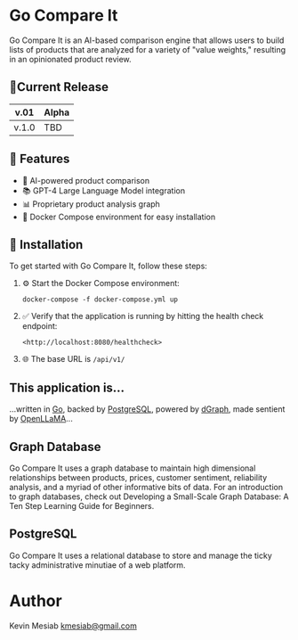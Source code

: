 # Go Compare It

Go Compare It is an AI-based comparison engine that allows users to build lists of products that are analyzed for a variety of "value weights," resulting in an opinionated product review.

## 📐Current Release

| v.01 | Alpha |
| --- | --- |
| v.1.0 | TBD |

## 🎁 Features

- 🤖 AI-powered product comparison
- 📚 GPT-4 Large Language Model integration
- 📊 Proprietary product analysis graph
- 🐳 Docker Compose environment for easy installation

## 🔨 Installation

To get started with Go Compare It, follow these steps:

1. ⚙️ Start the Docker Compose environment:

    ```
    docker-compose -f docker-compose.yml up
    ```

2. ✅ Verify that the application is running by hitting the health check endpoint:

    ```
    <http://localhost:8080/healthcheck>
    ```
3. 🌐 The base URL is `/api/v1/`


## This application is…

…written in [Go](https://go.dev/), 
 backed by [PostgreSQL](https://www.postgresql.org/), 
 powered by [dGraph](https://github.com/dgraph-io/dgraph),
 made sentient by [OpenLLaMA](https://github.com/yxuansu/OpenAlpaca)...

## Graph Database
Go Compare It uses a graph database to maintain high dimensional relationships 
between products, prices, customer sentiment, reliability analysis, and a myriad 
of other informative bits of data. For an introduction to graph databases, check out 
Developing a Small-Scale Graph Database: A Ten Step Learning Guide for Beginners.

## PostgreSQL
Go Compare It uses a relational database to store and manage the ticky tacky 
administrative minutiae of a web platform.


# Author
Kevin Mesiab <kmesiab@gmail.com>
